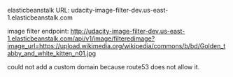 elasticbeanstalk URL: udacity-image-filter-dev.us-east-1.elasticbeanstalk.com

image filter endpoint: http://udacity-image-filter-dev.us-east-1.elasticbeanstalk.com/api/v1/image/filteredimage?image_url=https://upload.wikimedia.org/wikipedia/commons/b/bd/Golden_tabby_and_white_kitten_n01.jpg

could not add a custom domain because route53 does not allow it.